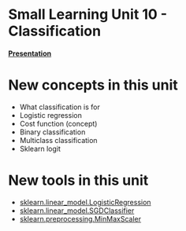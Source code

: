 # Small Learning Unit 10 - Classification 

#### [Presentation](https://docs.google.com/presentation/d/1pAlF0_a1eToHZ3QmNuuYutzjMoHUXH_lOwkXZDZS-PI/edit?usp=sharing)

# New concepts in this unit
- What classification is for
- Logistic regression
- Cost function (concept)
- Binary classification
- Multiclass classification
- Sklearn logit

# New tools in this unit
- [sklearn.linear_model.LogisticRegression](http://scikit-learn.org/stable/modules/generated/sklearn.linear_model.LogisticRegression.html)
- [sklearn.linear_model.SGDClassifier](http://scikit-learn.org/stable/modules/generated/sklearn.linear_model.SGDClassifier.html)
- [sklearn.preprocessing.MinMaxScaler](http://scikit-learn.org/stable/modules/generated/sklearn.preprocessing.MinMaxScaler.html)